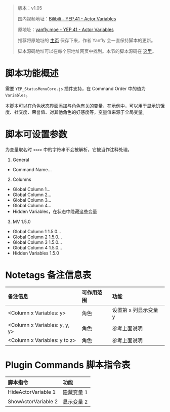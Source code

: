 > 版本：v1.05
>
> 国内视频地址：[Bilibili - YEP.41 - Actor Variables](https://www.bilibili.com/video/av3174787/#page=46)
>
> 原地址：[yanfly.moe - YEP.41 - Actor Variables](http://yanfly.moe/2015/12/10/yep-41-actor-variables/)
> 
> 推荐将原地址的 [主页](http://yanfly.moe/yep/) 保存下来，作者 Yanfly 会一直保持脚本的更新。
> 
> 脚本源码地址可以在每个原地址网页中找到。本节的脚本源码在 [这里](https://www.dropbox.com/s/o35ecfrfkaitktf/YEP_X_ActorVariables.js?dl=0)。

# 脚本功能概述

需要 `YEP_StatusMenuCore.js` 插件支持，在 Command Order 中的值为 `Variables`。

本脚本可以在角色状态界面添加与角色有关的变量，在示例中，可以用于显示饥饿度、社交度、荣誉值、对其他角色的好感度等，变量值来源于全局变量。

# 脚本可设置参数

为变量取名时 `<<>>` 中的字符串不会被解析，它被当作注释处理。

1. General

- Command Name...

2. Columns

- Global Column 1...
- Global Column 2...
- Global Column 3...
- Global Column 4...
- Hidden Variables，在状态中隐藏这些变量

3. MV 1.5.0

- Global Column 1 1.5.0...
- Global Column 2 1.5.0...
- Global Column 3 1.5.0...
- Global Column 4 1.5.0...
- Hidden Variables 1.5.0

# Notetags 备注信息表

备注信息|可作用范围|功能
:-|:-|:-
&lt;Column x Variables: y>|角色|设置第 x 列显示变量 y
&lt;Column x Variables: y, y, y>|角色|参考上面说明
&lt;Column x Variables: y to z>|角色|参考上面说明

# Plugin Commands 脚本指令表

脚本指令|功能
:-|:-
HideActorVariable 1|隐藏变量 1
ShowActorVariable 2|显示变量 2
